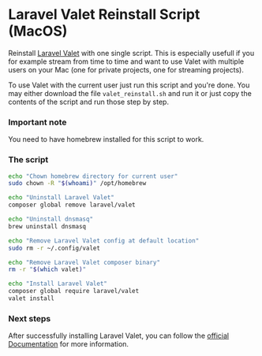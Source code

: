 # Laravel Valet Reinstall Script (MacOS)

Reinstall [Laravel Valet](https://laravel.com/docs/9.x/valet) with one single script. This is especially usefull if you for example stream from time to time and want to use Valet with multiple users on your Mac (one for private projects, one for streaming projects).

To use Valet with the current user just run this script and you're done. You may either download the file `valet_reinstall.sh` and run it or just copy the contents of the script and run those step by step.

### Important note

You need to have homebrew installed for this script to work.

### The script

```bash
echo "Chown homebrew directory for current user"
sudo chown -R "$(whoami)" /opt/homebrew

echo "Uninstall Laravel Valet"
composer global remove laravel/valet

echo "Uninstall dnsmasq"
brew uninstall dnsmasq

echo "Remove Laravel Valet config at default location"
sudo rm -r ~/.config/valet

echo "Remove Laravel Valet composer binary"
rm -r "$(which valet)"

echo "Install Laravel Valet"
composer global require laravel/valet
valet install
```

### Next steps

After successfully installing Laravel Valet, you can follow the [official Documentation](https://laravel.com/docs/9.x/valet) for more information.
